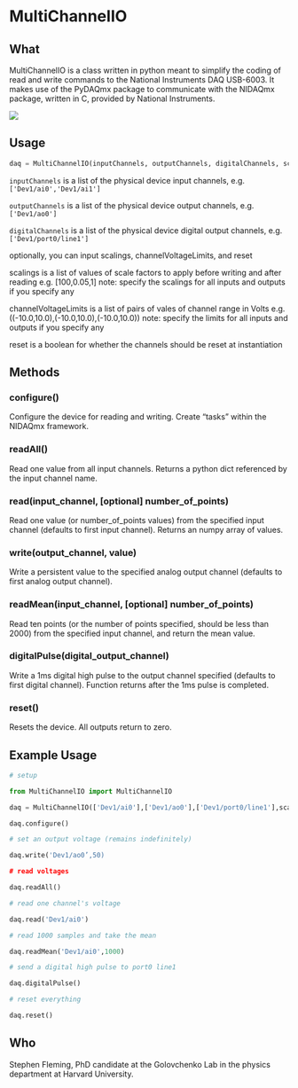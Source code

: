 MultiChannelIO
=======

## What

MultiChannelIO is a class written in python meant to simplify the coding of read and write commands to the National Instruments DAQ USB-6003.  It makes use of the PyDAQmx package to communicate with the NIDAQmx package, written in C, provided by National Instruments.

![](http://s7d5.scene7.com/is/image/ni/04231404?$ni-card-md$)


## Usage

```python
daq = MultiChannelIO(inputChannels, outputChannels, digitalChannels, scalings, channelVoltageLimits, reset)
```

```inputChannels``` is a list of the physical device input channels,
	e.g. ```['Dev1/ai0','Dev1/ai1']```

```outputChannels``` is a list of the physical device output channels,
	e.g. ```['Dev1/ao0']```

```digitalChannels``` is a list of the physical device digital output channels,
	e.g. ```['Dev1/port0/line1']```

optionally, you can input scalings, channelVoltageLimits, and reset

scalings is a list of values of scale factors to apply
	before writing and after reading
	e.g. [100,0.05,1]
	note: specify the scalings for all inputs and outputs if you specify any

channelVoltageLimits is a list of pairs of vales of channel range in Volts
	e.g. ((-10.0,10.0),(-10.0,10.0),(-10.0,10.0))
	note: specify the limits for all inputs and outputs if you specify any

reset is a boolean for whether the channels should be reset at instantiation


## Methods

### configure()

Configure the device for reading and writing.  Create “tasks” within the NIDAQmx framework.

### readAll()

Read one value from all input channels.  Returns a python dict referenced by the input channel name.

### read(input_channel, [optional] number_of_points)

Read one value (or number_of_points values) from the specified input channel (defaults to first input channel).  Returns an numpy array of values.

### write(output_channel, value)

Write a persistent value to the specified analog output channel (defaults to first analog output channel).

### readMean(input_channel, [optional] number_of_points)

Read ten points (or the number of points specified, should be less than 2000) from the specified input channel, and return the mean value.

### digitalPulse(digital_output_channel)

Write a 1ms digital high pulse to the output channel specified (defaults to first digital channel).  Function returns after the 1ms pulse is completed.

### reset()

Resets the device.  All outputs return to zero.

## Example Usage

```python
# setup

from MultiChannelIO import MultiChannelIO

daq = MultiChannelIO(['Dev1/ai0'],['Dev1/ao0'],['Dev1/port0/line1'],scalings=[100.0,0.05])

daq.configure()

# set an output voltage (remains indefinitely)

daq.write('Dev1/ao0’,50)

# read voltages

daq.readAll()

# read one channel's voltage

daq.read('Dev1/ai0')

# read 1000 samples and take the mean

daq.readMean('Dev1/ai0',1000)

# send a digital high pulse to port0 line1

daq.digitalPulse()

# reset everything

daq.reset()
```

## Who

Stephen Fleming, PhD candidate at the Golovchenko Lab in the physics department at Harvard University.
